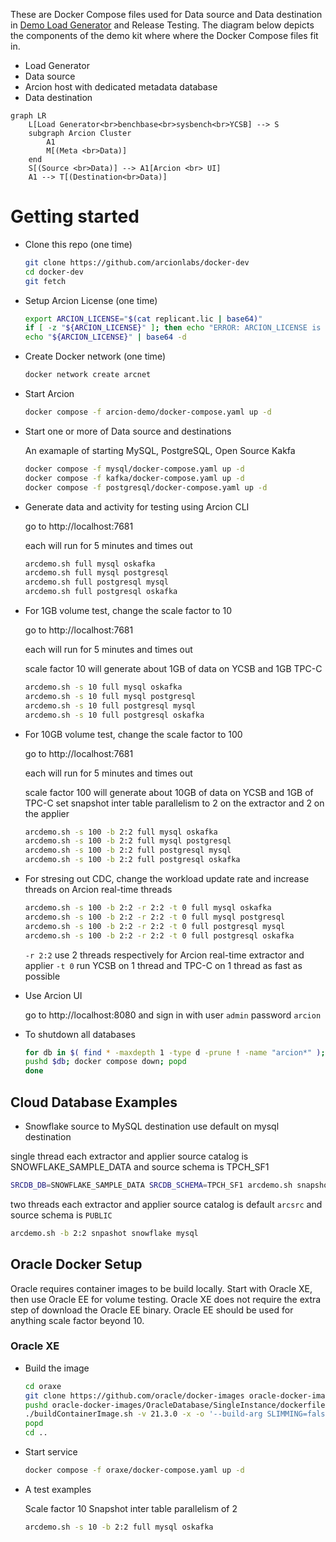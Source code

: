 These are Docker Compose files used for Data source and Data destination in [Demo Load Generator](https://github.com/arcionlabs/arcion-demo) and Release Testing.
The diagram below depicts the components of the demo kit where where the Docker Compose files fit in.

- Load Generator
- Data source
- Arcion host with dedicated metadata database
- Data destination

```mermaid
graph LR
    L[Load Generator<br>benchbase<br>sysbench<br>YCSB] --> S
    subgraph Arcion Cluster
        A1
        M[(Meta <br>Data)]
    end
    S[(Source <br>Data)] --> A1[Arcion <br> UI]
    A1 --> T[(Destination<br>Data)]
```

# Getting started

- Clone this repo (one time)

    ```bash
    git clone https://github.com/arcionlabs/docker-dev 
    cd docker-dev
    git fetch
    ```

- Setup Arcion License (one time)

    ```bash
    export ARCION_LICENSE="$(cat replicant.lic | base64)"
    if [ -z "${ARCION_LICENSE}" ]; then echo "ERROR: ARCION_LICENSE is blank"; fi
    echo "${ARCION_LICENSE}" | base64 -d
    ```

- Create Docker network (one time)

    ```bash
    docker network create arcnet
    ```

- Start Arcion

    ```bash
    docker compose -f arcion-demo/docker-compose.yaml up -d
    ```

- Start one or more of Data source and destinations

  An examaple of starting MySQL, PostgreSQL, Open Source Kakfa

    ```bash
    docker compose -f mysql/docker-compose.yaml up -d
    docker compose -f kafka/docker-compose.yaml up -d
    docker compose -f postgresql/docker-compose.yaml up -d
    ```

- Generate data and activity for testing using Arcion CLI

    go to http://localhost:7681

    each will run for 5 minutes and times out

    ```bash
    arcdemo.sh full mysql oskafka
    arcdemo.sh full mysql postgresql
    arcdemo.sh full postgresql mysql
    arcdemo.sh full postgresql oskafka
    ```

- For 1GB volume test, change the scale factor to 10

    go to http://localhost:7681

    each will run for 5 minutes and times out

    scale factor 10 will generate about 1GB of data on YCSB and 1GB TPC-C

    ```bash
    arcdemo.sh -s 10 full mysql oskafka
    arcdemo.sh -s 10 full mysql postgresql
    arcdemo.sh -s 10 full postgresql mysql
    arcdemo.sh -s 10 full postgresql oskafka
    ```

- For 10GB volume test, change the scale factor to 100

    go to http://localhost:7681

    each will run for 5 minutes and times out

    scale factor 100 will generate about 10GB of data on YCSB and 1GB of TPC-C
    set snapshot inter table parallelism to 2 on the extractor and 2 on the applier

    ```bash
    arcdemo.sh -s 100 -b 2:2 full mysql oskafka
    arcdemo.sh -s 100 -b 2:2 full mysql postgresql
    arcdemo.sh -s 100 -b 2:2 full postgresql mysql
    arcdemo.sh -s 100 -b 2:2 full postgresql oskafka
    ```

- For stresing out CDC, change the workload update rate and increase threads on Arcion real-time threads

    ```bash
    arcdemo.sh -s 100 -b 2:2 -r 2:2 -t 0 full mysql oskafka
    arcdemo.sh -s 100 -b 2:2 -r 2:2 -t 0 full mysql postgresql
    arcdemo.sh -s 100 -b 2:2 -r 2:2 -t 0 full postgresql mysql
    arcdemo.sh -s 100 -b 2:2 -r 2:2 -t 0 full postgresql oskafka
    ```

    `-r 2:2` use 2 threads respectively for Arcion real-time extractor and applier 
    `-t 0`   run YCSB on 1 thread and TPC-C on 1 thread as fast as possible 
    
- Use Arcion UI

    go to http://localhost:8080 and sign in with user `admin` password `arcion`

- To shutdown all databases

    ```bash
    for db in $( find * -maxdepth 1 -type d -prune ! -name "arcion*" ); do
    pushd $db; docker compose down; popd
    done
    ```

## Cloud Database Examples

- Snowflake source to MySQL destination
use default on mysql destination

single thread each extractor and applier
source catalog is SNOWFLAKE_SAMPLE_DATA and source schema is TPCH_SF1

```bash
SRCDB_DB=SNOWFLAKE_SAMPLE_DATA SRCDB_SCHEMA=TPCH_SF1 arcdemo.sh snapshot snowflake mysql
```

two threads each extractor and applier
source catalog is default `arcsrc` and source schema is `PUBLIC`
```bash
arcdemo.sh -b 2:2 snpashot snowflake mysql
```

## Oracle Docker Setup

Oracle requires container images to be build locally.
Start with Oracle XE, then use Oracle EE for volume testing.
Oracle XE does not require the extra step of download the Oracle EE binary.
Oracle EE should be used for anything scale factor beyond 10.

### Oracle XE

- Build the image

    ```bash
    cd oraxe
    git clone https://github.com/oracle/docker-images oracle-docker-images
    pushd oracle-docker-images/OracleDatabase/SingleInstance/dockerfiles 
    ./buildContainerImage.sh -v 21.3.0 -x -o '--build-arg SLIMMING=false'
    popd
    cd ..
    ```

- Start service

    ```bash
    docker compose -f oraxe/docker-compose.yaml up -d
    ``` 

- A test examples

    Scale factor 10 
    Snapshot inter table parallelism of 2

    ```bash
    arcdemo.sh -s 10 -b 2:2 full mysql oskafka
    ```